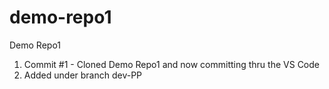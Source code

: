 # demo-repo1
Demo Repo1
1. Commit #1 - Cloned Demo Repo1 and now committing thru the VS Code
2. Added under branch dev-PP